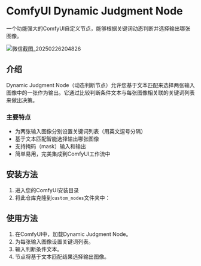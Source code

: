 # ComfyUI Dynamic Judgment Node

一个功能强大的ComfyUI自定义节点，能够根据关键词动态判断并选择输出哪张图像。

![微信截图_20250226204826](https://github.com/user-attachments/assets/835af010-6729-42bd-971d-1a3b32bb42b3)

## 介绍

Dynamic Judgment Node（动态判断节点）允许您基于文本匹配来选择两张输入图像中的一张作为输出。它通过比较判断条件文本与每张图像相关联的关键词列表来做出决策。

### 主要特点

*   为两张输入图像分别设置关键词列表（用英文逗号分隔）
*   基于文本匹配智能选择输出哪张图像
*   支持掩码（mask）输入和输出
*   简单易用，完美集成到ComfyUI工作流中

## 安装方法

1.  进入您的ComfyUI安装目录
2.  将此仓库克隆到`custom_nodes`文件夹中：

## 使用方法

1. 在ComfyUI中，加载Dynamic Judgment Node。
2. 为每张输入图像设置关键词列表。
3. 输入判断条件文本。
4. 节点将基于文本匹配结果选择输出图像。
